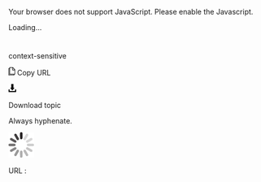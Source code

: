 Your browser does not support JavaScript. Please enable the Javascript.

Loading...

# 

context-sensitive

![Copy URL](media/control/Copy.png)
Copy URL

![Download](media/control/Download.png)

Download topic

Always hyphenate.

![In progress](media/control/activity-large.gif)

URL :
